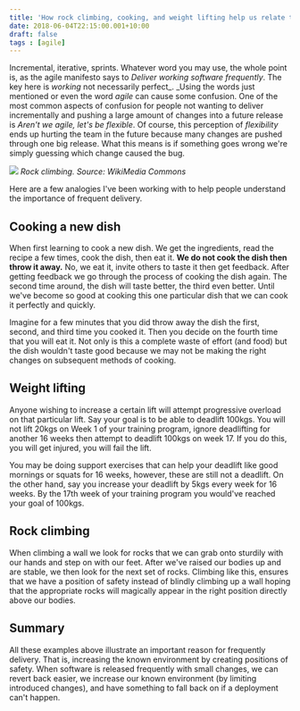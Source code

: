 ```yaml
---
title: 'How rock climbing, cooking, and weight lifting help us relate to software delivery.'
date: 2018-06-04T22:15:00.001+10:00
draft: false
tags : [agile]
---
```


Incremental, iterative, sprints. Whatever word you may use, the whole point is, as the agile manifesto says to _Deliver working software frequently_. The key here is _working_ not necessarily perfect_. _Using the words just mentioned or even the word _agile_ can cause some confusion. One of the most common aspects of confusion for people not wanting to deliver incrementally and pushing a large amount of changes into a future release is _Aren't we agile, let's be flexible_. Of course, this perception of _flexibility_ ends up hurting the team in the future because many changes are pushed through one big release. What this means is if something goes wrong we're simply guessing which change caused the bug.  

[![](https://upload.wikimedia.org/wikipedia/commons/thumb/6/6e/2-beata-bubik.jpg/1024px-2-beata-bubik.jpg)](https://upload.wikimedia.org/wikipedia/commons/thumb/6/6e/2-beata-bubik.jpg/1024px-2-beata-bubik.jpg)
*Rock climbing. Source: WikiMedia Commons*


Here are a few analogies I've been working with to help people understand the importance of frequent delivery.

## Cooking a new dish
When first learning to cook a new dish. We get the ingredients, read the recipe a few times, cook the dish, then eat it. **We do not cook the dish then throw it away.** No, we eat it, invite others to taste it then get feedback. After getting feedback we go through the process of cooking the dish again. The second time around, the dish will taste better, the third even better. Until we've become so good at cooking this one particular dish that we can cook it perfectly and quickly.

Imagine for a few minutes that you did throw away the dish the first, second, and third time you cooked it. Then you decide on the fourth time that you will eat it. Not only is this a complete waste of effort (and food) but the dish wouldn't taste good because we may not be making the right changes on subsequent methods of cooking.


## Weight lifting
Anyone wishing to increase a certain lift will attempt progressive overload on that particular lift. Say your goal is to be able to deadlift 100kgs. You will not lift 20kgs on Week 1 of your training program, ignore deadlifting for another 16 weeks then attempt to deadlift 100kgs on week 17. If you do this, you will get injured, you will fail the lift. 


You may be doing support exercises that can help your deadlift like good mornings or squats for 16 weeks, however, these are still not a deadlift. On the other hand, say you increase your deadlift by 5kgs every week for 16 weeks. By the 17th week of your training program you would've reached your goal of 100kgs. 


## Rock climbing
When climbing a wall we look for rocks that we can grab onto sturdily with our hands and step on with our feet. After we've raised our bodies up and are stable, we then look for the next set of rocks. Climbing like this, ensures that we have a position of safety instead of blindly climbing up a wall hoping that the appropriate rocks will magically appear in the right position directly above our bodies.

## Summary
All these examples above illustrate an important reason for frequently delivery. That is, increasing the known environment by creating positions of safety. When software is released frequently with small changes, we can revert back easier, we increase our known environment (by limiting introduced changes), and have something to fall back on if a deployment can't happen.